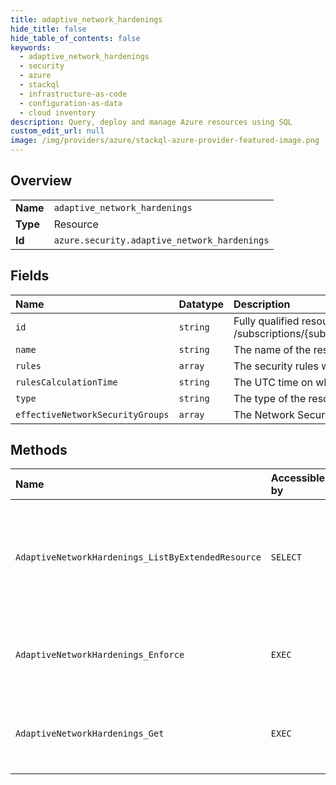 ```yaml
---
title: adaptive_network_hardenings
hide_title: false
hide_table_of_contents: false
keywords:
  - adaptive_network_hardenings
  - security
  - azure    
  - stackql
  - infrastructure-as-code
  - configuration-as-data
  - cloud inventory
description: Query, deploy and manage Azure resources using SQL
custom_edit_url: null
image: /img/providers/azure/stackql-azure-provider-featured-image.png
---
```

  
    

## Overview
<table><tbody>
<tr><td><b>Name</b></td><td><code>adaptive_network_hardenings</code></td></tr>
<tr><td><b>Type</b></td><td>Resource</td></tr>
<tr><td><b>Id</b></td><td><code>azure.security.adaptive_network_hardenings</code></td></tr>
</tbody></table>

## Fields
| Name | Datatype | Description |
|:-----|:---------|:------------|
| `id` | `string` | Fully qualified resource ID for the resource. Ex - /subscriptions/&#123;subscriptionId&#125;/resourceGroups/&#123;resourceGroupName&#125;/providers/&#123;resourceProviderNamespace&#125;/&#123;resourceType&#125;/&#123;resourceName&#125; |
| `name` | `string` | The name of the resource |
| `rules` | `array` | The security rules which are recommended to be effective on the VM |
| `rulesCalculationTime` | `string` | The UTC time on which the rules were calculated |
| `type` | `string` | The type of the resource. E.g. "Microsoft.Compute/virtualMachines" or "Microsoft.Storage/storageAccounts" |
| `effectiveNetworkSecurityGroups` | `array` | The Network Security Groups effective on the network interfaces of the protected resource |
## Methods
| Name | Accessible by | Required Params | Description |
|:-----|:--------------|:----------------|:------------|
| `AdaptiveNetworkHardenings_ListByExtendedResource` | `SELECT` | `api-version, resourceGroupName, resourceName, resourceNamespace, resourceType, subscriptionId` | Gets a list of Adaptive Network Hardenings resources in scope of an extended resource. |
| `AdaptiveNetworkHardenings_Enforce` | `EXEC` | `adaptiveNetworkHardeningEnforceAction, adaptiveNetworkHardeningResourceName, api-version, resourceGroupName, resourceName, resourceNamespace, resourceType, subscriptionId, data__networkSecurityGroups, data__rules` | Enforces the given rules on the NSG(s) listed in the request |
| `AdaptiveNetworkHardenings_Get` | `EXEC` | `adaptiveNetworkHardeningResourceName, api-version, resourceGroupName, resourceName, resourceNamespace, resourceType, subscriptionId` | Gets a single Adaptive Network Hardening resource |
